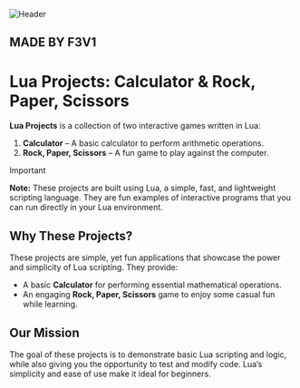 ![Header](https://i0.wp.com/creativenerds.co.uk/wp-content/uploads/2023/08/vibrant-gradient.jpg?w=749&ssl=1)

## MADE BY F3V1 ##

# Lua Projects: Calculator & Rock, Paper, Scissors

**Lua Projects** is a collection of two interactive games written in Lua:  
1. **Calculator** – A basic calculator to perform arithmetic operations.
2. **Rock, Paper, Scissors** – A fun game to play against the computer.

> [!IMPORTANT]
> **Note:** These projects are built using Lua, a simple, fast, and lightweight scripting language. They are fun examples of interactive programs that you can run directly in your Lua environment.

## Why These Projects?
These projects are simple, yet fun applications that showcase the power and simplicity of Lua scripting. They provide:
- A basic **Calculator** for performing essential mathematical operations.
- An engaging **Rock, Paper, Scissors** game to enjoy some casual fun while learning.

## Our Mission
The goal of these projects is to demonstrate basic Lua scripting and logic, while also giving you the opportunity to test and modify code. Lua’s simplicity and ease of use make it ideal for beginners.
